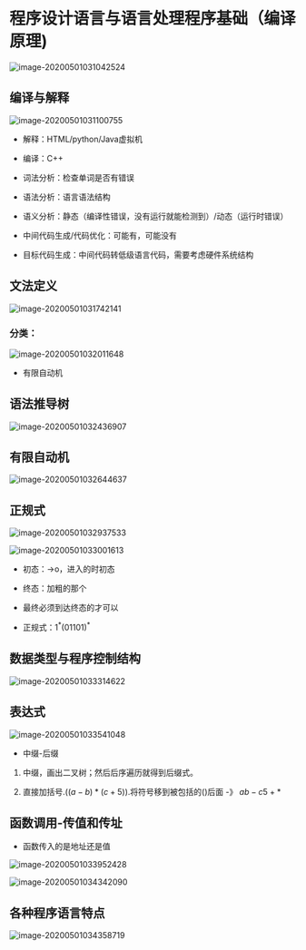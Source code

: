 # 程序设计语言与语言处理程序基础（编译原理)

![image-20200501031042524](编译原理.assets/image-20200501031042524.png)

## 编译与解释

![image-20200501031100755](编译原理.assets/image-20200501031100755.png)

- 解释：HTML/python/Java虚拟机

- 编译：C++

- 词法分析：检查单词是否有错误

- 语法分析：语言语法结构

- 语义分析：静态（编译性错误，没有运行就能检测到）/动态（运行时错误）
- 中间代码生成/代码优化：可能有，可能没有
- 目标代码生成：中间代码转低级语言代码，需要考虑硬件系统结构

## 文法定义

![image-20200501031742141](编译原理.assets/image-20200501031742141.png)

### 分类：

![image-20200501032011648](编译原理.assets/image-20200501032011648.png)

- 有限自动机

## 语法推导树

![image-20200501032436907](编译原理.assets/image-20200501032436907.png)

## 有限自动机

![image-20200501032644637](编译原理.assets/image-20200501032644637.png)

## 正规式

![image-20200501032937533](编译原理.assets/image-20200501032937533.png)

![image-20200501033001613](编译原理.assets/image-20200501033001613.png)

- 初态：->o，进入的时初态
- 终态：加粗的那个

- 最终必须到达终态的才可以
- 正规式：$1^*(01101)^*$

## 数据类型与程序控制结构

![image-20200501033314622](编译原理.assets/image-20200501033314622.png)

## 表达式

![image-20200501033541048](编译原理.assets/image-20200501033541048.png)

- 中缀-后缀

1. 中缀，画出二叉树；然后后序遍历就得到后缀式。

2. 直接加括号.$((a-b)*(c+5))$.将符号移到被包括的()后面 -》 $ab-c5+*$

## 函数调用-传值和传址

- 函数传入的是地址还是值

![image-20200501033952428](编译原理.assets/image-20200501033952428.png)

![image-20200501034342090](编译原理.assets/image-20200501034342090.png)

## 各种程序语言特点

![image-20200501034358719](编译原理.assets/image-20200501034358719.png)